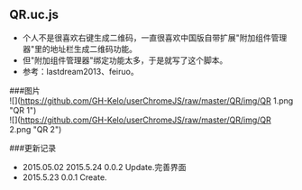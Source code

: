 QR.uc.js
----------------------------------- 
 - 个人不是很喜欢右键生成二维码，一直很喜欢中国版自带扩展"附加组件管理器"里的地址栏生成二维码功能。   
 - 但"附加组件管理器"绑定功能太多，于是就写了这个脚本。  
 - 参考：lastdream2013、feiruo。  

###图片  
![](https://github.com/GH-Kelo/userChromeJS/raw/master/QR/img/QR 1.png "QR 1")   
![](https://github.com/GH-Kelo/userChromeJS/raw/master/QR/img/QR 2.png "QR 2")   

###更新记录    
 - 2015.05.02 2015.5.24 0.0.2 Update.完善界面  
 - 2015.5.23 0.0.1 Create.


